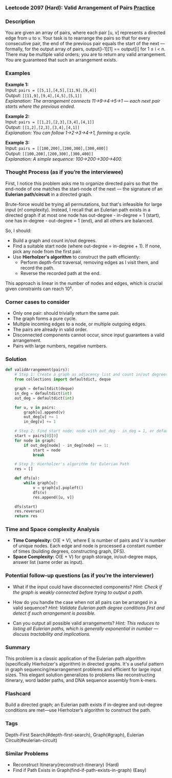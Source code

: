 ### Leetcode 2097 (Hard): Valid Arrangement of Pairs [Practice](https://leetcode.com/problems/valid-arrangement-of-pairs)

### Description  
You are given an array of pairs, where each pair [u, v] represents a directed edge from u to v. Your task is to rearrange the pairs so that for every consecutive pair, the end of the previous pair equals the start of the next — formally, for the output array of pairs, output[i-1][1] == output[i] for 1 ≤ i < n. There may be multiple valid orders; you are to return any valid arrangement. You are guaranteed that such an arrangement exists.

### Examples  

**Example 1:**  
Input: `pairs = [[5,1],[4,5],[11,9],[9,4]]`  
Output: `[[11,9],[9,4],[4,5],[5,1]]`  
*Explanation: The arrangement connects 11→9→4→5→1 — each next pair starts where the previous ended.*

**Example 2:**  
Input: `pairs = [[1,2],[2,3],[3,4],[4,1]]`  
Output: `[[1,2],[2,3],[3,4],[4,1]]`  
*Explanation: You can follow 1→2→3→4→1, forming a cycle.*

**Example 3:**  
Input: `pairs = [[100,200],[200,300],[300,400]]`  
Output: `[[100,200],[200,300],[300,400]]`  
*Explanation: A simple sequence: 100→200→300→400.*

### Thought Process (as if you’re the interviewee)  
First, I notice this problem asks me to organize directed pairs so that the end-node of one matches the start-node of the next — the signature of an **Eulerian path/circuit** in a directed graph.

Brute-force would be trying all permutations, but that's infeasible for large input (n! complexity). Instead, I recall that an Eulerian path exists in a directed graph if at most one node has out-degree - in-degree = 1 (start), one has in-degree - out-degree = 1 (end), and all others are balanced.

So, I should:
- Build a graph and count in/out degrees.
- Find a suitable start node (where out-degree = in-degree + 1). If none, pick any node from the first pair.
- Use **Hierholzer's algorithm** to construct the path efficiently:
  - Perform depth-first traversal, removing edges as I visit them, and record the path.
  - Reverse the recorded path at the end.

This approach is linear in the number of nodes and edges, which is crucial given constraints can reach 10⁵.

### Corner cases to consider  
- Only one pair: should trivially return the same pair.
- The graph forms a pure cycle.
- Multiple incoming edges to a node, or multiple outgoing edges.
- The pairs are already in valid order.
- Disconnected components cannot occur, since input guarantees a valid arrangement.
- Pairs with large numbers, negative numbers.

### Solution

```python
def validArrangement(pairs):
    # Step 1: Create a graph as adjacency list and count in/out degrees
    from collections import defaultdict, deque

    graph = defaultdict(deque)
    in_deg = defaultdict(int)
    out_deg = defaultdict(int)

    for u, v in pairs:
        graph[u].append(v)
        out_deg[u] += 1
        in_deg[v] += 1

    # Step 2: Find start node: node with out_deg - in_deg = 1, or default to pairs[0][0]
    start = pairs[0][0]
    for node in graph:
        if out_deg[node] - in_deg[node] == 1:
            start = node
            break

    # Step 3: Hierholzer's algorithm for Eulerian Path
    res = []

    def dfs(u):
        while graph[u]:
            v = graph[u].popleft()
            dfs(v)
            res.append([u, v])

    dfs(start)
    res.reverse()
    return res
```

### Time and Space complexity Analysis  

- **Time Complexity:** O(E + V), where E is number of pairs and V is number of unique nodes. Each edge and node is processed a constant number of times (building degrees, constructing graph, DFS).
- **Space Complexity:** O(E + V) for graph storage, in/out-degree maps, answer list (same order as input).

### Potential follow-up questions (as if you’re the interviewer)  

- What if the input could have disconnected components?
  *Hint: Check if the graph is weakly connected before trying to output a path.*

- How do you handle the case when not all pairs can be arranged in a valid sequence?
  *Hint: Validate Eulerian path degree conditions first and detect if such arrangement is possible.*

- Can you output all possible valid arrangements?
  *Hint: This reduces to listing all Eulerian paths, which is generally exponential in number — discuss tractability and implications.*

### Summary
This problem is a classic application of the Eulerian path algorithm (specifically Hierholzer's algorithm) in directed graphs. It's a useful pattern in graph sequencing/rearrangement problems and efficient for large input sizes. This elegant solution generalizes to problems like reconstructing itinerary, word ladder paths, and DNA sequence assembly from k-mers.


### Flashcard
Build a directed graph; an Eulerian path exists if in-degree and out-degree conditions are met—use Hierholzer’s algorithm to construct the path.

### Tags
Depth-First Search(#depth-first-search), Graph(#graph), Eulerian Circuit(#eulerian-circuit)

### Similar Problems
- Reconstruct Itinerary(reconstruct-itinerary) (Hard)
- Find if Path Exists in Graph(find-if-path-exists-in-graph) (Easy)